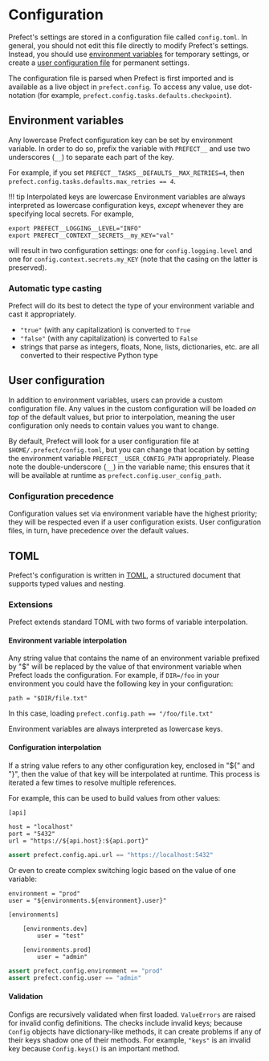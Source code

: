 # Configuration

Prefect's settings are stored in a configuration file called `config.toml`. In general, you should not edit this file directly to modify Prefect's settings. Instead, you should use [environment variables](#environment-variables) for temporary settings, or create a [user configuration file](#user-configuration) for permanent settings.

The configuration file is parsed when Prefect is first imported and is available as a live object in `prefect.config`. To access any value, use dot-notation (for example, `prefect.config.tasks.defaults.checkpoint`).

## Environment variables

Any lowercase Prefect configuration key can be set by environment variable. In order to do so, prefix the variable with `PREFECT__` and use two underscores (`__`) to separate each part of the key.

For example, if you set `PREFECT__TASKS__DEFAULTS__MAX_RETRIES=4`, then `prefect.config.tasks.defaults.max_retries == 4`.

!!! tip Interpolated keys are lowercase
Environment variables are always interpreted as lowercase configuration keys, _except_ whenever they are specifying local secrets. For example,

```
export PREFECT__LOGGING__LEVEL="INFO"
export PREFECT__CONTEXT__SECRETS__my_KEY="val"
```

will result in two configuration settings: one for `config.logging.level` and one for `config.context.secrets.my_KEY` (note that the casing on the latter is preserved).


### Automatic type casting

Prefect will do its best to detect the type of your environment variable and cast it appropriately.

- `"true"` (with any capitalization) is converted to `True`
- `"false"` (with any capitalization) is converted to `False`
- strings that parse as integers, floats, None, lists, dictionaries, etc. are all converted to their
respective Python type

## User configuration

In addition to environment variables, users can provide a custom configuration file. Any values in the custom configuration will be loaded _on top_ of the default values, but prior to interpolation, meaning the user configuration only needs to contain values you want to change.

By default, Prefect will look for a user configuration file at `$HOME/.prefect/config.toml`, but you can change that location by setting the environment variable `PREFECT__USER_CONFIG_PATH` appropriately. Please note the double-underscore (`__`) in the variable name; this ensures that it will be available at runtime as `prefect.config.user_config_path`.

### Configuration precedence

Configuration values set via environment variable have the highest priority; they will be respected even if a user configuration exists. User configuration files, in turn, have precedence over the default values.

## TOML

Prefect's configuration is written in [TOML](https://github.com/toml-lang/toml), a structured document that supports typed values and nesting.

### Extensions

Prefect extends standard TOML with two forms of variable interpolation.

#### Environment variable interpolation

Any string value that contains the name of an environment variable prefixed by "\$" will be replaced by the value of that environment variable when Prefect loads the configuration. For example, if `DIR=/foo` in your environment you could have the following key in your configuration:

```
path = "$DIR/file.txt"
```

In this case, loading `prefect.config.path == "/foo/file.txt"`

Environment variables are always interpreted as lowercase keys.

#### Configuration interpolation

If a string value refers to any other configuration key, enclosed in "\${" and "}", then the value of that key will be interpolated at runtime. This process is iterated a few times to resolve multiple references.

For example, this can be used to build values from other values:

```
[api]

host = "localhost"
port = "5432"
url = "https://${api.host}:${api.port}"
```

```python
assert prefect.config.api.url == "https://localhost:5432"
```

Or even to create complex switching logic based on the value of one variable:

```
environment = "prod"
user = "${environments.${environment}.user}"

[environments]

    [environments.dev]
        user = "test"

    [environments.prod]
        user = "admin"
```

```python
assert prefect.config.environment == "prod"
assert prefect.config.user == "admin"
```

#### Validation

Configs are recursively validated when first loaded. `ValueErrors` are raised for invalid config definitions. The checks include invalid keys; because `Config` objects have dictionary-like methods, it can create problems if any of their keys shadow one of their methods. For example, `"keys"` is an invalid key because `Config.keys()` is an important method.
